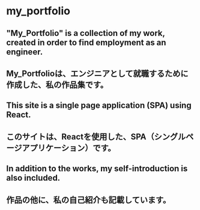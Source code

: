 
# my_portfolio

## "My_Portfolio" is a collection of my work, created in order to find employment as an engineer.

## My_Portfolioは、エンジニアとして就職するために作成した、私の作品集です。

## This site is a single page application (SPA) using React.

## このサイトは、Reactを使用した、SPA（シングルページアプリケーション）です。

## In addition to the works, my self-introduction is also included.

## 作品の他に、私の自己紹介も記載しています。
